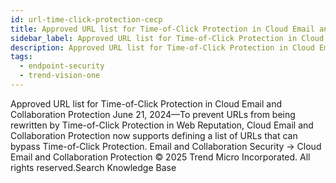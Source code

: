 ```yaml
---
id: url-time-click-protection-cecp
title: Approved URL list for Time-of-Click Protection in Cloud Email and Collaboration Protection
sidebar_label: Approved URL list for Time-of-Click Protection in Cloud Email and Collaboration Protection
description: Approved URL list for Time-of-Click Protection in Cloud Email and Collaboration Protection
tags:
  - endpoint-security
  - trend-vision-one
---
```


 Approved URL list for Time-of-Click Protection in Cloud Email and Collaboration Protection June 21, 2024—To prevent URLs from being rewritten by Time-of-Click Protection in Web Reputation, Cloud Email and Collaboration Protection now supports defining a list of URLs that can bypass Time-of-Click Protection. Email and Collaboration Security → Cloud Email and Collaboration Protection © 2025 Trend Micro Incorporated. All rights reserved.Search Knowledge Base
